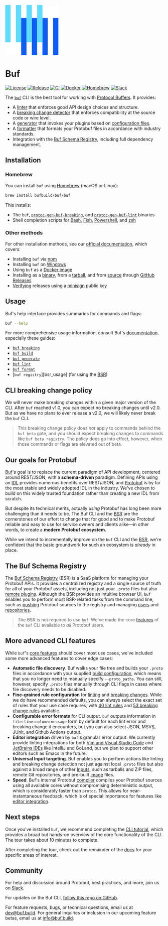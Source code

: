 ![The Buf logo](./.github/buf-logo.svg)

# Buf

[![License](https://img.shields.io/github/license/bufbuild/buf?color=blue)](https://github.com/bufbuild/buf/blob/main/LICENSE)
[![Release](https://img.shields.io/github/v/release/bufbuild/buf?include_prereleases)](https://github.com/bufbuild/buf/releases)
[![CI](https://github.com/bufbuild/buf/workflows/ci/badge.svg)](https://github.com/bufbuild/buf/actions?workflow=ci)
[![Docker](https://img.shields.io/docker/pulls/bufbuild/buf)](https://hub.docker.com/r/bufbuild/buf)
[![Homebrew](https://img.shields.io/homebrew/v/buf)](https://github.com/bufbuild/homebrew-buf)
[![Slack](https://img.shields.io/badge/slack-buf-%23e01563)][badges_slack]

<a name="features"></a>
The [`buf`][buf] CLI is the best tool for working with [Protocol Buffers][protobuf]. It provides:

- A [linter][lint_usage] that enforces good API design choices and structure.
- A [breaking change detector][breaking_tutorial] that enforces compatibility at the source code or wire level.
- A [generator][generate_usage] that invokes your plugins based on [configuration files][templates].
- A [formatter][format_usage] that formats your Protobuf files in accordance with industry standards.
- Integration with the [Buf Schema Registry][bsr], including full dependency management.

## Installation

### Homebrew

You can install `buf` using [Homebrew][brew] (macOS or Linux):

```sh
brew install bufbuild/buf/buf
```

This installs:

- The `buf`, [`protoc-gen-buf-breaking`][breaking], and [`protoc-gen-buf-lint`][lint] binaries
- Shell completion scripts for [Bash], [Fish], [Powershell], and [zsh]

### Other methods

For other installation methods, see our [official documentation][install], which covers:

- Installing `buf` via [npm]
- Installing `buf` on [Windows]
- Using `buf` as a [Docker image][docker]
- Installing as a [binary], from a [tarball], and from [source] through [GitHub Releases][releases]
- [Verifying] releases using a [minisign] public key


## Usage

Buf's help interface provides summaries for commands and flags:

```sh
buf --help
```

For more comprehensive usage information, consult Buf's [documentation][docs], especially these guides:

* [`buf breaking`][breaking_tutorial]
* [`buf build`][build_usage]
* [`buf generate`][generate_usage]
* [`buf lint`][lint_usage]
* [`buf format`][format_usage]
* [`buf registry`][bsr_usage] (for using the [BSR])

## CLI breaking change policy

We will never make breaking changes within a given major version of the CLI. After `buf` reached v1.0, you can expect no breaking changes until v2.0. But as we have no plans to ever release a v2.0, we will likely never break the `buf` CLI.

> This breaking change policy does _not_ apply to commands behind the `buf beta` gate, and you should expect breaking changes to commands like `buf beta registry`. The policy does go into effect, however, when those commands or flags are elevated out of beta.

## Our goals for Protobuf

[Buf]'s goal is to replace the current paradigm of API development, centered around REST/JSON, with a **schema-driven** paradigm. Defining APIs using an [IDL] provides numerous benefits over REST/JSON, and [Protobuf] is by far the most stable and widely adopted IDL in the industry. We've chosen to build on this widely trusted foundation rather than creating a new IDL from scratch.

But despite its technical merits, actually _using_ Protobuf has long been more challenging than it needs to be. The Buf CLI and the [BSR](#the-buf-schema-registry) are the cornerstones of our effort to change that for good and to make Protobuf reliable and easy to use for service owners and clients alike—in other words, to create a **modern Protobuf ecosystem**.

While we intend to incrementally improve on the `buf` CLI and the [BSR](#the-buf-schema-registry), we're confident that the basic groundwork for such an ecosystem is _already_ in place.

## The Buf Schema Registry

The [Buf Schema Registry][bsr] (BSR) is a SaaS platform for managing your Protobuf APIs. It provides a centralized registry and a single source of truth for all of your Protobuf assets, including not just your `.proto` files but also [remote plugins][bsr_plugins]. Although the BSR provides an intuitive browser UI, `buf` enables you to perform most BSR-related tasks from the command line, such as [pushing] Protobuf sources to the registry and managing [users] and [repositories]. 

> The BSR is not required to use `buf`. We've made the core [features] of the `buf` CLI available to _all_ Protobuf users.

## More advanced CLI features

While `buf`'s [core features][features] should cover most use cases, we've included some more advanced features to cover edge cases:

* **Automatic file discovery**. Buf walks your file tree and builds your `.proto` files in accordance with your supplied [build configuration][build_config], which means that you no longer need to manually specify `--proto_paths`. You can still, however, specify `.proto` files manually through CLI flags in cases where file discovery needs to be disabled.
* **Fine-grained rule configuration** for [linting][lint_rules] and [breaking changes][breaking_rules]. While we do have recommended defaults, you can always select the exact set of rules that your use case requires, with [40 lint rules][lint_rules] and [53 breaking change rules][breaking_rules] available.
* **Configurable error formats** for CLI output. `buf` outputs information in `file:line:column:message` form by default for each lint error and breaking change it encounters, but you can also select JSON, MSVS, JUnit, and Github Actions output.
* **Editor integration** driven by `buf`'s granular error output. We currently provide linting integrations for both [Vim and Visual Studio Code][ide] and [JetBrains IDEs][jetbrains] like IntelliJ and GoLand, but we plan to support other editors such as Emacs in the future.
* **Universal Input targeting**. Buf enables you to perform actions like linting and breaking change detection not just against local `.proto` files but also against a broad range of other [Inputs], such as tarballs and ZIP files, remote Git repositories, and pre-built [image][images] files.
* **Speed**. Buf's internal Protobuf [compiler] compiles your Protobuf sources using all available cores without compromising deterministic output, which is considerably faster than `protoc`. This allows for near-instantaneous feedback, which is of special importance for features like [editor integration][ide].

## Next steps

Once you've installed `buf`, we recommend completing the [CLI tutorial][cli-tutorial], which provides a broad but hands-on overview of the core functionality of the CLI. The tour takes about 10 minutes to complete.

After completing the tour, check out the remainder of the [docs] for your specific areas of interest.

## Community

For help and discussion around Protobuf, best practices, and more, join us on [Slack][badges_slack].

For updates on the Buf CLI, [follow this repo on GitHub][repo].

For feature requests, bugs, or technical questions, email us at [dev@buf.build][email_dev]. For general inquiries or inclusion in our upcoming feature betas, email us at [info@buf.build][email_info].

[badges_slack]: https://buf.build/links/slack
[bash]: https://www.gnu.org/software/bash
[binary]: https://buf.build/docs/cli/installation/#source
[breaking]: https://buf.build/docs/breaking/overview/
[breaking_rules]: https://buf.build/docs/breaking/rules/
[breaking_tutorial]: https://buf.build/docs/breaking/tutorial/
[brew]: https://brew.sh
[bsr]: https://buf.build/docs/bsr/
[bsr_plugins]: https://buf.build/plugins
[bsr_quickstart]: https://buf.build/docs/bsr/quickstart/
[buf]: https://buf.build
[build_config]: https://buf.build/docs/build/usage/#key-concepts
[build_usage]: https://buf.build/docs/build/usage
[cli-tutorial]: https://buf.build/docs/cli/quickstart/
[compiler]: https://buf.build/docs/reference/internal-compiler/
[docker]: https://buf.build/docs/cli/installation/#docker
[docs]: https://buf.build/docs
[email_dev]: mailto:dev@buf.build
[email_info]: mailto:info@buf.build
[features]: #features
[fish]: https://fishshell.com
[format_usage]: https://buf.build/docs/format/style/
[generate_usage]: https://buf.build/docs/generate/tutorial/
[ide]: https://buf.build/docs/cli/editor-integration/
[idl]: https://en.wikipedia.org/wiki/Interface_description_language
[images]: https://buf.build/docs/reference/images/
[inputs]: https://buf.build/docs/reference/inputs/
[install]: https://buf.build/docs/cli/installation/
[jetbrains]: https://buf.build/docs/cli/editor-integration/#jetbrains-ides
[lint]: https://buf.build/docs/lint/overview/
[lint_rules]: https://buf.build/docs/lint/rules/
[lint_usage]: https://buf.build/docs/lint/tutorial/
[npm]: https://buf.build/docs/cli/installation/#npm
[minisign]: https://github.com/jedisct1/minisign
[powershell]: https://docs.microsoft.com/en-us/powershell
[protobuf]: https://protobuf.dev
[pushing]: https://buf.build/docs/bsr/module/publish/
[releases]: https://buf.build/docs/cli/installation/#github
[repo]: https://github.com/bufbuild/buf/
[repositories]: https://buf.build/docs/concepts/repositories/
[source]: https://buf.build/docs/cli/installation/#source
[tarball]: https://buf.build/docs/cli/installation/#github
[templates]: https://buf.build/docs/configuration/v2/buf-gen-yaml/
[users]: https://buf.build/docs/admin/manage-members/
[verifying]: https://buf.build/docs/cli/installation/#github
[windows]: https://buf.build/docs/cli/installation/#windows
[zsh]: https://zsh.org
